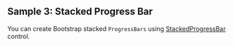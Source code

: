 ## Sample 3: Stacked Progress Bar

You can create Bootstrap stacked `ProgressBars` using [StackedProgressBar](~/controls/bootstrap4/StackedProgressBar) control.